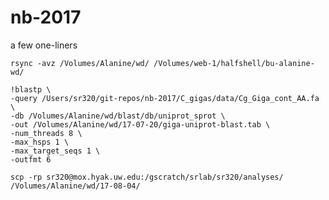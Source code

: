 # nb-2017




a few one-liners


`rsync -avz /Volumes/Alanine/wd/ /Volumes/web-1/halfshell/bu-alanine-wd/`    


```
!blastp \
-query /Users/sr320/git-repos/nb-2017/C_gigas/data/Cg_Giga_cont_AA.fa \
-db /Volumes/Alanine/wd/blast/db/uniprot_sprot \
-out /Volumes/Alanine/wd/17-07-20/giga-uniprot-blast.tab \
-num_threads 8 \
-max_hsps 1 \
-max_target_seqs 1 \
-outfmt 6 
```

```
scp -rp sr320@mox.hyak.uw.edu:/gscratch/srlab/sr320/analyses/ /Volumes/Alanine/wd/17-08-04/
```
